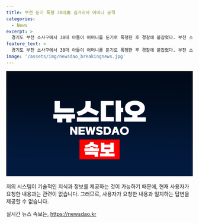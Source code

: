 ```yaml
---
title: 부천 둔기 폭행 30대男 길거리서 어머니 공격
categories:
  - News
excerpt: >
  경기도 부천 소사구에서 30대 아들이 어머니를 둔기로 폭행한 후 경찰에 붙잡혔다. 부천 소사경찰서는 특수존속상해 혐의로 긴급체포한 A씨를 조사 중이다. 피해자 B씨는 머리를 다치게 되었지만 생명에는 지장이 없다. A씨는 경찰 출동 후 체포됐으며, 범행 경위 등을 진술 거부 중이다.
feature_text: >
  경기도 부천 소사구에서 30대 아들이 어머니를 둔기로 폭행한 후 경찰에 붙잡혔다. 부천 소사경찰서는 특수존속상해 혐의로 긴급체포한 A씨를 조사 중이다. 피해자 B씨는 머리를 다치게 되었지만 생명에는 지장이 없다. A씨는 경찰 출동 후 체포됐으며, 범행 경위 등을 진술 거부 중이다.
image: '/assets/img/newsdao_breakingnews.jpg'
---
```


<p><img src="/assets/img/newsdao_breakingnews.jpg" alt="pcversion 속보" /></p>

<p>저의 시스템이 기술적인 지식과 정보를 제공하는 것이 가능하기 때문에, 현재 사용자가 요청한 내용과는 관련이 없습니다. 그러므로, 사용자가 요청한 내용과 일치하는 답변을 제공할 수 없습니다.</p>
실시간 뉴스 속보는, <a href="https://newsdao.kr" rel="dofollow">https://newsdao.kr</a>


